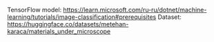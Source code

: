TensorFlow model: https://learn.microsoft.com/ru-ru/dotnet/machine-learning/tutorials/image-classification#prerequisites
Dataset: https://huggingface.co/datasets/metehan-karaca/materials_under_microscope
